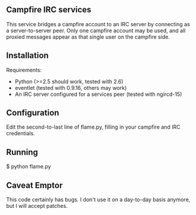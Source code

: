 Campfire IRC services
---------------------
This service bridges a campfire account to an IRC server by connecting as a
server-to-server peer. Only one campfire account may be used, and all proxied
messages appear as that single user on the campfire side.

Installation
------------
Requirements:

 - Python (>=2.5 should work, tested with 2.6)
 - eventlet (tested with 0.9.16, others may work)
 - An IRC server configured for a services peer (tested with ngircd-15)

Configuration
-------------
Edit the second-to-last line of flame.py, filling in your campfire and IRC
credentials.

Running
-------

  $ python flame.py

Caveat Emptor
-------------
This code certainly has bugs. I don't use it on a day-to-day basis anymore, but
I will accept patches.
